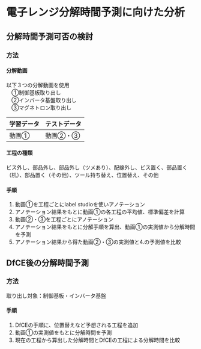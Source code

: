 # 電子レンジ分解時間予測に向けた分析  
## 分解時間予測可否の検討
### 方法  
#### 分解動画
以下３つの分解動画を使用  
　①制御基板取り出し  
　②インバータ基盤取り出し  
　③マグネトロン取り出し

|  学習データ  |  テストデータ  |
| ---- | ---- |
|  動画①  |  動画②・③  |

#### 工程の種類 
ビス外し、部品外し、部品外し（ツメあり）、配線外し、ビス置く、部品置く（机）、部品置く（その他）、ツール持ち替え、位置替え、その他

#### 手順
1. 動画①を工程ごとにlabel studioを使いアノテーション
2. アノテーション結果をもとに動画①の各工程の平均値、標準偏差を計算
3. 動画②・③を工程ごとにアノテーション
4. アノテーション結果をもとに分解手順を算出、動画①の実測値から分解時間を予測
5. アノテーション結果から得た動画②・③の実測値と4.の予測値を比較

## DfCE後の分解時間予測
### 方法
取り出し対象：制御基板・インバータ基盤

#### 手順
1. DfCEの手順に、位置替えなど予想される工程を追加
2. 動画①の実測値をもとに分解時間を予測
3. 現在の工程から算出した分解時間とDfCEの工程による分解時間を比較

